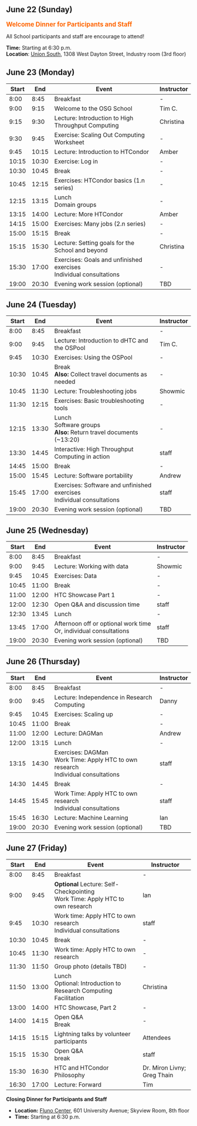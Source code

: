 ## June 22 (Sunday)

<div style="font-size: larger; font-weight: bold; color: #FF6600;">Welcome Dinner for Participants and Staff</div>

All School participants and staff are encourage to attend!

**Time:** Starting at 6:30 p.m.<br>
**Location**: [Union South](https://union.wisc.edu/visit/union-south/), 1308 West Dayton Street,
Industry room (3rd floor)

## June 23 (Monday)

<table>
  <thead>
    <tr>
      <th>Start</th>
      <th>End</th>
      <th>Event</th>
      <th>Instructor</th>
    </tr>
  </thead>
  <tbody>
    <tr>
      <td>8:00</td>
      <td>8:45</td>
      <td>Breakfast</td>
      <td>-</td>
    </tr>
    <tr>
      <td>9:00</td>
      <td>9:15</td>
      <td>Welcome to the OSG School</td>
      <td>Tim C.</td>
    </tr>
    <tr>
      <td>9:15</td>
      <td>9:30</td>
      <td><span class="before-dot text-light-blue">Lecture: Introduction to High Throughput Computing</span></td>
      <td>Christina</td>
    </tr>
    <tr>
      <td>9:30</td>
      <td>9:45</td>
      <td><span class="before-dot text-pink">Exercise: Scaling Out Computing Worksheet</span></td>
      <td>-</td>
    </tr>
    <tr>
      <td>9:45</td>
      <td>10:15</td>
      <td><span class="before-dot text-light-blue">Lecture: Introduction to HTCondor</span></td>
      <td>Amber</td>
    </tr>
    <tr>
      <td>10:15</td>
      <td>10:30</td>
      <td><span class="before-dot text-pink">Exercise: Log in</span></td>
      <td>-</td>
    </tr>
    <tr>
      <td>10:30</td>
      <td>10:45</td>
      <td>Break</td>
      <td>-</td>
    </tr>
    <tr>
      <td>10:45</td>
      <td>12:15</td>
      <td><span class="before-dot text-pink">Exercises: HTCondor basics (1.n series)</span></td>
      <td>-</td>
    </tr>
    <tr>
      <td>12:15</td>
      <td>13:15</td>
      <td>
        Lunch<br>
        Domain groups
      </td>
      <td>-</td>
    </tr>
    <tr>
      <td>13:15</td>
      <td>14:00</td>
      <td><span class="before-dot text-light-blue">Lecture: More HTCondor</span></td>
      <td>Amber</td>
    </tr>
    <tr>
      <td>14:15</td>
      <td>15:00</td>
      <td><span class="before-dot text-pink">Exercises: Many jobs (2.n series)</span></td>
      <td>-</td>
    </tr>
    <tr>
      <td>15:00</td>
      <td>15:15</td>
      <td>Break</td>
      <td>-</td>
    </tr> 
    <tr>
      <td>15:15</td>
      <td>15:30</td>
      <td><span class="before-dot text-light-blue">Lecture: Setting goals for the School and beyond</span></td>
      <td>Christina</td>
    </tr>
    <tr>
      <td>15:30</td>
      <td>17:00</td>
      <td>
        <span class="before-dot text-pink">Exercises: Goals and unfinished exercises</span><br>
        <span class="before-dot text-black">Individual consultations</span>
      </td>
      <td>-</td>
    </tr>
    <tr>
      <td>19:00</td>
      <td>20:30</td>
      <td>
        <span class="before-dot text-orange">Evening work session (optional)</span>
      </td>
      <td>TBD</td>
    </tr>
  </tbody>
</table>

## June 24 (Tuesday)

<table>
  <thead>
    <tr>
      <th>Start</th>
      <th>End</th>
      <th>Event</th>
      <th>Instructor</th>
    </tr>
  </thead>
  <tbody>
    <tr>
      <td>8:00</td>
      <td>8:45</td>
      <td>Breakfast</td>
      <td>-</td>
    </tr>
    <tr>
      <td>9:00</td>
      <td>9:45</td>
      <td><span class="before-dot text-light-blue">Lecture: Introduction to dHTC and the OSPool</span></td>
      <td>Tim C.</td>
    </tr>
    <tr>
      <td>9:45</td>
      <td>10:30</td>
      <td><span class="before-dot text-pink">Exercises: Using the OSPool</span></td>
      <td>-</td>
    </tr>
    <tr>
      <td>10:30</td>
      <td>10:45</td>
      <td>
        Break<br>
        <strong>Also:</strong> Collect travel documents as needed
      </td>
      <td>-</td>
    </tr>
    <tr>
      <td>10:45</td>
      <td>11:30</td>
      <td><span class="before-dot text-light-blue">Lecture: Troubleshooting jobs</span></td>
      <td>Showmic</td>
    </tr>
    <tr>
      <td>11:30</td>
      <td>12:15</td>
      <td><span class="before-dot text-pink">Exercises: Basic troubleshooting tools</span></td>
      <td>-</td>
    </tr>
    <tr>
      <td>12:15</td>
      <td>13:30</td>
      <td>
        Lunch<br>
        Software groups<br>
        <strong>Also:</strong> Return travel documents (~13:20)
      </td>
      <td>-</td>
    </tr>
    <tr>
      <td>13:30</td>
      <td>14:45</td>
      <td><span class="before-dot text-blue">Interactive: High Throughput Computing in action</span></td>
      <td>staff</td>
    </tr>
    <tr>
      <td>14:45</td>
      <td>15:00</td>
      <td>Break</td>
      <td>-</td>
    </tr>
    <tr>
      <td>15:00</td>
      <td>15:45</td>
      <td><span class="before-dot text-light-blue">Lecture: Software portability</span></td>
      <td>Andrew</td>
    </tr>
    <tr>
      <td>15:45</td>
      <td>17:00</td>
      <td>
        <span class="before-dot text-pink">Exercises: Software and unfinished exercises</span><br>
        <span class="before-dot text-black">Individual consultations</span>
      </td>
      <td>staff</td>
    </tr>
    <tr>
      <td>19:00</td>
      <td>20:30</td>
      <td>
        <span class="before-dot text-orange">Evening work session (optional)</span>
      </td>
      <td>TBD</td>
    </tr> 
  </tbody>
</table>

## June 25 (Wednesday)

<table>
  <thead>
    <tr>
      <th>Start</th>
      <th>End</th>
      <th>Event</th>
      <th>Instructor</th>
    </tr>
  </thead>
  <tbody>
    <tr>
      <td>8:00</td>
      <td>8:45</td>
      <td>Breakfast</td>
      <td>-</td>
    </tr>
    <tr>
      <td>9:00</td>
      <td>9:45</td>
      <td><span class="before-dot text-light-blue">Lecture: Working with data</span></td>
      <td>Showmic</td>
    </tr>
    <tr>
      <td>9:45</td>
      <td>10:45</td>
      <td><span class="before-dot text-pink">Exercises: Data</span></td>
      <td>-</td>
    </tr>
    <tr>
      <td>10:45</td>
      <td>11:00</td>
      <td>Break</td>
      <td>-</td>
    </tr>
    <tr>
      <td>11:00</td>
      <td>12:00</td>
      <td>
        HTC Showcase Part 1
        <!--<br>
        &#9654; <span style="color: rgb(173, 81, 12);">Firstname Lastname</span>;
        Department/Affiliation<br>
        <div style="margin-left: 2ex;">“Title of talk”</div>
        &#9654; <span style="color: rgb(173, 81, 12);">Firstname Lastname</span>;
        Department/Affiliation<br>
        <div style="margin-left: 2ex;">“Title of talk”</div>-->
      </td>
      <td>-</td>
    </tr>
    <tr>
      <td>12:00</td>
      <td>12:30</td>
      <td>Open Q&amp;A and discussion time</td>
      <td>staff</td>
    </tr>
    <tr>
      <td>12:30</td>
      <td>13:45</td>
      <td>
        Lunch
      </td> 
      <td>-</td>
    </tr>
    <tr>
      <td>13:45</td>
      <td>17:00</td>
      <td>
        Afternoon off or optional work time<br>
        <span class="before-dot text-black">Or, individual consultations</span>
      </td>
      <td>staff</td>
    </tr>
    <tr>
      <td>19:00</td>
      <td>20:30</td>
      <td>
        <span class="before-dot text-orange">Evening work session (optional)</span>
      </td>
      <td>TBD</td>
    </tr>
  </tbody>
</table>

## June 26 (Thursday)

<table>
  <thead>
    <tr>
      <th>Start</th>
      <th>End</th>
      <th>Event</th>
      <th>Instructor</th>
    </tr>
  </thead>
  <tbody>
    <tr>
      <td>8:00</td>
      <td>8:45</td>
      <td>Breakfast</td>
      <td>-</td>
    </tr>
    <tr>
      <td>9:00</td>
      <td>9:45</td>
      <td><span class="before-dot text-light-blue">Lecture: Independence in Research Computing</span></td>
      <td>Danny</td>
    </tr>
    <tr>
      <td>9:45</td>
      <td>10:45</td>
      <td><span class="before-dot text-pink">Exercises: Scaling up</span></td>
      <td>-</td>
    </tr>
    <tr>
      <td>10:45</td>
      <td>11:00</td>
      <td>Break</td>
      <td>-</td>
    </tr>
    <tr>
      <td>11:00</td>
      <td>12:00</td>
      <td><span class="before-dot text-light-blue">Lecture: DAGMan</span></td>
      <td>Andrew</td>
    </tr>
    <tr>
      <td>12:00</td>
      <td>13:15</td>
      <td>Lunch</td>
      <td>-</td>
    </tr>
    <tr>
      <td>13:15</td>
      <td>14:30</td>
      <td>
        <span class="before-dot text-pink">Exercises: DAGMan</span><br>
        <span class="before-dot text-light-orange">Work Time: Apply HTC to own research</span><br>
        <span class="before-dot text-black">Individual consultations</span>
      </td>
      <td>staff</td>
    </tr>
    <tr>
      <td>14:30</td>
      <td>14:45</td>
      <td>Break</td>
      <td>-</td>
    </tr>
    <tr>
      <td>14:45</td>
      <td>15:45</td>
      <td>
        <span class="before-dot text-light-orange">Work Time: Apply HTC to own research</span><br>
        <span class="before-dot text-black">Individual consultations</span>
      </td>
      <td>staff</td>
    </tr>
    <tr>
      <td>15:45</td>
      <td>16:30</td>
      <td><span class="before-dot text-light-blue">Lecture: Machine Learning</span></td>
      <td>Ian</td>
    </tr>
    <tr>
      <td>19:00</td>
      <td>20:30</td>
      <td>
        <span class="before-dot text-orange">Evening work session (optional)</span>
      </td>
      <td>TBD</td>
    </tr>
  </tbody>
</table>

## June 27 (Friday)

<table>
  <thead>
    <tr>
      <th>Start</th>
      <th>End</th>
      <th>Event</th>
      <th>Instructor</th>
    </tr>
  </thead>
  <tbody>
    <tr>
      <td>8:00</td>
      <td>8:45</td>
      <td>Breakfast</td>
      <td>-</td>
    </tr>
    <tr>
      <td>9:00</td>
      <td>9:45</td>
      <td>
        <strong>Optional</strong> Lecture: Self-Checkpointing<br>
        <span class="before-dot text-light-orange">Work Time: Apply HTC to own research</span>
      </td>
      <td>Ian</td>
    </tr>
    <tr>
      <td>9:45</td>
      <td>10:30</td>
      <td>
        <span class="before-dot text-light-orange">Work time: Apply HTC to own research</span><br>
        <span class="before-dot text-black">Individual consultations</span>
      </td>
      <td>staff</td>
    </tr>
    <tr>
      <td>10:30</td>
      <td>10:45</td>
      <td>Break</td>
      <td>-</td>
    </tr>
    <tr>
      <td>10:45</td>
      <td>11:30</td>
      <td><span class="before-dot text-light-orange">Work time: Apply HTC to own research</span><br></td>
      <td>-</td>
    </tr>
    <tr>
      <td>11:30</td>
      <td>11:50</td>
      <td>Group photo (details TBD)</td>
      <td>-</td>
    </tr>
    <tr>
      <td>11:50</td>
      <td>13:00</td>
      <td>
        Lunch<br>
        Optional: Introduction to Research Computing Facilitation
      </td>
      <td>Christina</td>
    </tr>
    <tr>
      <td>13:00</td>
      <td>14:00</td>
      <td>
        HTC Showcase, Part 2
        <!--<br>
        &#9654; <span style="color: rgb(173, 81, 12);">Firstname Lastname</span>;
        Department/Affiliation<br>
        <div style="margin-left: 2ex;">“Title of talk”</div>
        &#9654; <span style="color: rgb(173, 81, 12);">Firstname Lastname</span>;
        Department/Affiliation<br>
        <div style="margin-left: 2ex;">“Title of talk”</div>-->
      </td>
      <td>-</td>
    </tr>
    <tr>
      <td>14:00</td>
      <td>14:15</td>
      <td>
        Open Q&A<br>
        Break
      </td>
      <td>-</td>
    </tr>
    <tr>
      <td>14:15</td>
      <td>15:15</td>
      <td>Lightning talks by volunteer participants</td>
      <td>Attendees</td>
    </tr>
    <tr>
      <td>15:15</td>
      <td>15:30</td>
      <td>Open Q&amp;A <br> break</td>
      <td>staff</td>
    </tr>
    <tr>
      <td>15:30</td>
      <td>16:30</td>
      <td>HTC and HTCondor Philosophy</td>
      <td>Dr. Miron Livny; Greg Thain</td>
    </tr>
    <tr>
      <td>16:30</td>
      <td>17:00</td>
      <td><span class="before-dot text-light-blue">Lecture: Forward</span></td>
      <td>Tim</td>
    </tr>
  </tbody>
</table>

**Closing Dinner for Participants and Staff**

*   **Location:** [Fluno Center](https://fluno.com), 601 University Avenue; Skyview Room, 8th floor
*   **Time:** Starting at 6:30 p.m.
